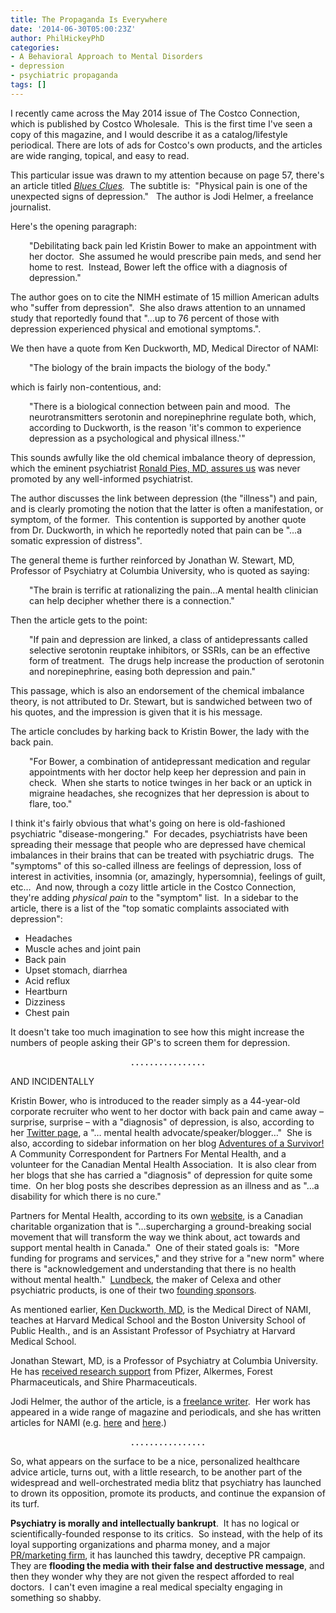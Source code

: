 ```yaml
---
title: The Propaganda Is Everywhere
date: '2014-06-30T05:00:23Z'
author: PhilHickeyPhD
categories:
- A Behavioral Approach to Mental Disorders
- depression
- psychiatric propaganda
tags: []
---
```


I recently came across the May 2014 issue of The Costco Connection, which is published by Costco Wholesale.  This is the first time I've seen a copy of this magazine, and I would describe it as a catalog/lifestyle periodical. There are lots of ads for Costco's own products, and the articles are wide ranging, topical, and easy to read.

This particular issue was drawn to my attention because on page 57, there's an article titled <em><a href="http://www.costcoconnection.com/connection/201405?pg=60#pg60">Blues Clues</a>.</em>  The subtitle is:  "Physical pain is one of the unexpected signs of depression."   The author is Jodi Helmer, a freelance journalist.

Here's the opening paragraph:
<p style="padding-left: 30px;">"Debilitating back pain led Kristin Bower to make an appointment with her doctor.  She assumed he would prescribe pain meds, and send her home to rest.  Instead, Bower left the office with a diagnosis of depression."</p>
The author goes on to cite the NIMH estimate of 15 million American adults who "suffer from depression".  She also draws attention to an unnamed study that reportedly found that "…up to 76 percent of those with depression experienced physical and emotional symptoms.".

We then have a quote from Ken Duckworth, MD, Medical Director of NAMI:
<p style="padding-left: 30px;">"The biology of the brain impacts the biology of the body."</p>
which is fairly non-contentious, and:
<p style="padding-left: 30px;">"There is a biological connection between pain and mood.  The neurotransmitters serotonin and norepinephrine regulate both, which, according to Duckworth, is the reason 'it's common to experience depression as a psychological and physical illness.'"</p>
This sounds awfully like the old chemical imbalance theory of depression, which the eminent psychiatrist <a href="http://www.psychiatrictimes.com/blogs/couch-crisis/psychiatry-new-brain-mind-and-legend-chemical-imbalance">Ronald Pies, MD, assures us</a> was never promoted by any well-informed psychiatrist.

The author discusses the link between depression (the "illness") and pain, and is clearly promoting the notion that the latter is often a manifestation, or symptom, of the former.  This contention is supported by another quote from Dr. Duckworth, in which he reportedly noted that pain can be "…a somatic expression of distress".

The general theme is further reinforced by Jonathan W. Stewart, MD, Professor of Psychiatry at Columbia University, who is quoted as saying:
<p style="padding-left: 30px;">"The brain is terrific at rationalizing the pain…A mental health clinician can help decipher whether there is a connection."</p>
Then the article gets to the point:
<p style="padding-left: 30px;">"If pain and depression are linked, a class of antidepressants called selective serotonin reuptake inhibitors, or SSRIs, can be an effective form of treatment.  The drugs help increase the production of serotonin and norepinephrine, easing both depression and pain."</p>
This passage, which is also an endorsement of the chemical imbalance theory, is not attributed to Dr. Stewart, but is sandwiched between two of his quotes, and the impression is given that it is his message.

The article concludes by harking back to Kristin Bower, the lady with the back pain.
<p style="padding-left: 30px;">"For Bower, a combination of antidepressant medication and regular appointments with her doctor help keep her depression and pain in check.  When she starts to notice twinges in her back or an uptick in migraine headaches, she recognizes that her depression is about to flare, too."</p>
I think it's fairly obvious that what's going on here is old-fashioned psychiatric "disease-mongering."  For decades, psychiatrists have been spreading their message that people who are depressed have chemical imbalances in their brains that can be treated with psychiatric drugs.  The "symptoms" of this so-called illness are feelings of depression, loss of interest in activities, insomnia (or, amazingly, hypersomnia), feelings of guilt, etc…  And now, through a cozy little article in the Costco Connection, they're adding <em>physical pain</em> to the "symptom" list.  In a sidebar to the article, there is a list of the "top somatic complaints associated with depression":
<ul>
	<li>Headaches</li>
	<li>Muscle aches and joint pain</li>
	<li>Back pain</li>
	<li>Upset stomach, diarrhea</li>
	<li>Acid reflux</li>
	<li>Heartburn</li>
	<li>Dizziness</li>
	<li>Chest pain</li>
</ul>
It doesn't take too much imagination to see how this might increase the numbers of people asking their GP's to screen them for depression.
<p style="text-align: center;"><strong>. . . . . . . . . . . . . . . .</strong></p>
AND INCIDENTALLY

Kristin Bower, who is introduced to the reader simply as a 44-year-old corporate recruiter who went to her doctor with back pain and came away – surprise, surprise – with a "diagnosis" of depression, is also, according to her <a href="https://twitter.com/KristinBower">Twitter page</a>, a "… mental health advocate/speaker/blogger…"  She is also, according to sidebar information on her blog <a href="http://adventuresofasurvivor.blogspot.com/">Adventures of a Survivor!</a> A Community Correspondent for Partners For Mental Health, and a volunteer for the Canadian Mental Health Association.  It is also clear from her blogs that she has carried a "diagnosis" of depression for quite some time.  On her blog posts she describes depression as an illness and as "…a disability for which there is no cure."

Partners for Mental Health, according to its own <a href="http://www.partnersformh.ca/about-us/who-we-are/">website</a>, is a Canadian charitable organization that is "…supercharging a ground-breaking social movement that will transform the way we think about, act towards and support mental health in Canada."  One of their stated goals is:  "More funding for programs and services," and they strive for a "new norm" where there is "acknowledgement and understanding that there is no health without mental health."  <a href="http://en.wikipedia.org/wiki/Lundbeck">Lundbeck</a>, the maker of Celexa and other psychiatric products, is one of their two <a href="http://www.partnersformh.ca/about-us/our-sponsors/">founding sponsors</a>.

As mentioned earlier, <a href="http://www.vinfen.org/about-vinfen/leadership/bio-ken-duckworth-m-d-medical-director/">Ken Duckworth, MD</a>, is the Medical Direct of NAMI, teaches at Harvard Medical School and the Boston University School of Public Health., and is an Assistant Professor of Psychiatry at Harvard Medical School.

Jonathan Stewart, MD, is a Professor of Psychiatry at Columbia University.  He has <a href="http://www.ncbi.nlm.nih.gov/pmc/articles/PMC3935731/">received research support</a> from Pfizer, Alkermes, Forest Pharmaceuticals, and Shire Pharmaceuticals.

Jodi Helmer, the author of the article, is a <a href="http://www.jodihelmer.com/about/">freelance writer</a>.  Her work has appeared in a wide range of magazine and periodicals, and she has written articles for NAMI (e.g. <a href="http://www.nami.org/Content/ContentGroups/bp_Magazine/A_Bumpy_Road_Dealing_with_relapse.htm">here</a> and <a href="http://www.nami.org/Content/ContentGroups/Esperanza/Strike_Back_Against_Depression.htm">here</a>.)
<p style="text-align: center;"><strong>. . . . . . . . . . . . . . . .</strong></p>
So, what appears on the surface to be a nice, personalized healthcare advice article, turns out, with a little research, to be another part of the widespread and well-orchestrated media blitz that psychiatry has launched to drown its opposition, promote its products, and continue the expansion of its turf.

<strong>Psychiatry is morally and intellectually bankrupt</strong>.  It has no logical or scientifically-founded response to its critics.  So instead, with the help of its loyal supporting organizations and pharma money, and a major <a href="https://www.behaviorismandmentalhealth.com/2014/05/06/dr-liebermans-swansong/">PR/marketing firm</a>, it has launched this tawdry, deceptive PR campaign.  They are <strong>flooding the media with their false and destructive message</strong>, and then they wonder why they are not given the respect afforded to real doctors.  I can't even imagine a real medical specialty engaging in something so shabby.